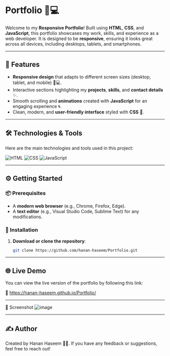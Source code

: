 # Portfolio 🎨💻

Welcome to my **Responsive Portfolio**! Built using **HTML**, **CSS**, and **JavaScript**, this portfolio showcases my work, skills, and experience as a web developer. It is designed to be **responsive**, ensuring it looks great across all devices, including desktops, tablets, and smartphones.

---

## 🚀 Features

- **Responsive design** that adapts to different screen sizes (desktop, tablet, and mobile) 📱💻.
- Interactive sections highlighting my **projects**, **skills**, and **contact details** ✨.
- Smooth scrolling and **animations** created with **JavaScript** for an engaging experience 🌀.
- Clean, modern, and **user-friendly interface** styled with **CSS** 🌈.

---

## 🛠️ Technologies & Tools

Here are the main technologies and tools used in this project:

![HTML](https://img.shields.io/badge/-HTML-000?style=for-the-badge&logo=html5)
![CSS](https://img.shields.io/badge/-CSS-000?style=for-the-badge&logo=css3)
![JavaScript](https://img.shields.io/badge/-JavaScript-000?style=for-the-badge&logo=javascript)


---

## ⚙️ Getting Started

### 📦 Prerequisites

- A **modern web browser** (e.g., Chrome, Firefox, Edge).
- A **text editor** (e.g., Visual Studio Code, Sublime Text) for any modifications.

### 🔧 Installation

1. **Download or clone the repository**:

   ```bash
   git clone https://github.com/hanan-haseem/Portfolio.git

---

## 🌐 Live Demo
You can view the live version of the portfolio by following this link:

🔗 https://hanan-haseem.github.io/Portfolio/

---

📸 Screenshot
![image](https://github.com/user-attachments/assets/ae916b18-8a67-4abd-b99b-2d810c75555f)

---

## ✍️ Author
Created by Hanan Haseem 👨‍💻. If you have any feedback or suggestions, feel free to reach out!
